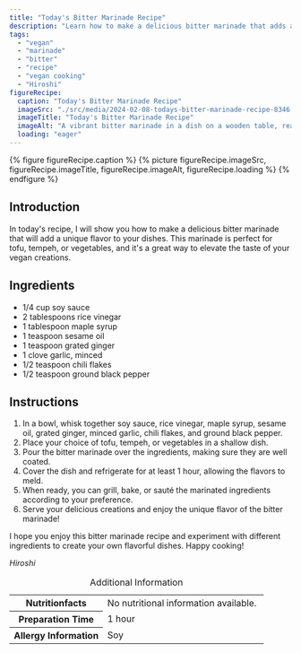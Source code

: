 ```yaml
---
title: "Today's Bitter Marinade Recipe"
description: "Learn how to make a delicious bitter marinade that adds a unique flavor to your vegan dishes. Perfect for tofu, tempeh, or vegetables. Elevate your vegan creations with this flavorful marinade."
tags:
  - "vegan"
  - "marinade"
  - "bitter"
  - "recipe"
  - "vegan cooking"
  - "Hiroshi"
figureRecipe: 
  caption: "Today's Bitter Marinade Recipe"
  imageSrc: "./src/media/2024-02-08-todays-bitter-marinade-recipe-8346.png"
  imageTitle: "Today's Bitter Marinade Recipe"
  imageAlt: "A vibrant bitter marinade in a dish on a wooden table, ready to be enjoyed."
  loading: "eager"
---
```


{% figure figureRecipe.caption %}
{% picture figureRecipe.imageSrc, figureRecipe.imageTitle, figureRecipe.imageAlt, figureRecipe.loading %}
{% endfigure %}

## Introduction

In today's recipe, I will show you how to make a delicious bitter marinade that will add a unique flavor to your dishes. This marinade is perfect for tofu, tempeh, or vegetables, and it's a great way to elevate the taste of your vegan creations.

## Ingredients

- 1/4 cup soy sauce
- 2 tablespoons rice vinegar
- 1 tablespoon maple syrup
- 1 teaspoon sesame oil
- 1 teaspoon grated ginger
- 1 clove garlic, minced
- 1/2 teaspoon chili flakes
- 1/2 teaspoon ground black pepper

## Instructions

1. In a bowl, whisk together soy sauce, rice vinegar, maple syrup, sesame oil, grated ginger, minced garlic, chili flakes, and ground black pepper.
2. Place your choice of tofu, tempeh, or vegetables in a shallow dish.
3. Pour the bitter marinade over the ingredients, making sure they are well coated.
4. Cover the dish and refrigerate for at least 1 hour, allowing the flavors to meld.
5. When ready, you can grill, bake, or sauté the marinated ingredients according to your preference.
6. Serve your delicious creations and enjoy the unique flavor of the bitter marinade!

I hope you enjoy this bitter marinade recipe and experiment with different ingredients to create your own flavorful dishes. Happy cooking!

*Hiroshi*

<table><caption class='sr-only'>Additional Information</caption><tr><th>Nutritionfacts</th><td>No nutritional information available.&nbsp;</td></tr><tr><th>Preparation Time</th><td>1 hour&nbsp;</td></tr><tr><th>Allergy Information</th><td>Soy&nbsp;</td></tr></table>

